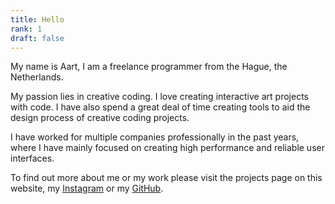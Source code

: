 ```yaml
---
title: Hello
rank: 1
draft: false
---
```

My name is Aart, I am a freelance programmer from the Hague, the Netherlands. 

My passion lies in creative coding. I love creating interactive art projects with code. I have also spend a great deal of time creating tools to aid the design process of creative coding projects.

I have worked for multiple companies professionally in the past years, where I have mainly focused on creating high performance and reliable user interfaces.

To find out more about me or my work please visit the projects page on this website, my [Instagram](https://www.instagram.com/aart_odding/) or my [GitHub](https://github.com/AartOdding).
